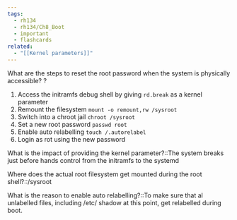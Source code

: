 ```yaml
---
tags:
  - rh134
  - rh134/Ch8_Boot
  - important
  - flashcards
related:
  - "[[Kernel parameters]]"
---
```

What are the steps to reset the root password when the system is physically accessible?
?
1. Access the initramfs debug shell by giving `rd.break` as a kernel parameter
2. Remount the filesystem `mount -o remount,rw /sysroot`
3. Switch into a chroot jail `chroot /sysroot`
4. Set a new root password `passwd root`
5. Enable auto relabelling `touch /.autorelabel`
6. Login as rot using the new password

What is the impact of providing the kernel parameter?::The system breaks just before hands control from the initramfs to the systemd

Where does the actual root filesystem get mounted during the root shell?::/sysroot

What is the reason to enable auto relabelling?::To make sure that al unlabelled files, including /etc/ shadow at this point, get relabelled during boot.

